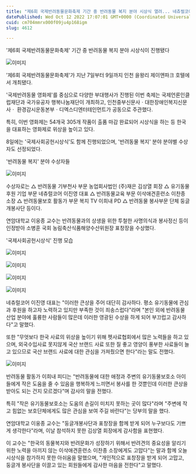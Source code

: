 ```yaml
---
title: "제6회 국제반려동물문화축제 기간 중 반려동물 복지 분야 시상식 열려... 네츄럴코어 이진영 대표 등 6명 수상"
datePublished: Wed Oct 12 2022 17:07:01 GMT+0000 (Coordinated Universal Time)
cuid: cm704mmrx000f09ju4p168igm
slug: 4612

---
```



'제6회 국제반려동물문화축제' 기간 중 반려동물 복지 분야 시상식이 진행됐다

![이미지](https://cdn.hashnode.com/res/hashnode/image/upload/v1739256843163/5f5f10bf-f90d-4ff2-9333-28642a5830be.jpeg)

'제6회 국제반려동물문화축제'가 지난 7일부터 9일까지 인천 을왕리 제이앤파크 호텔에서 개최됐다.

'국제반려동물 영화제'를 중심으로 다양한 부대행사가 진행된 이번 축제는 국제언론인클럽재단과 국가유공자 행복나눔재단이 개최하고, 인천중부신문사ㆍ대한장애인복지신문사ㆍ 환경감시운동본부ㆍ디엑스디엔터테인먼트가 공동으로 주관했다.

특히, 이번 영화제는 54개국 305개 작품이 출품 마감 완료되어 시상식을 하는 등 한국을 대표하는 영화제로 위상을 높이고 있다.

8일에는 '국제사회공헌시상식'도 함께 진행되었으며, '반려동물 복지' 분야 분야별 수상자도 선정되었다.

'반려동물 복지' 분야 수상자들

![이미지](https://cdn.hashnode.com/res/hashnode/image/upload/v1739256845679/207868e0-dc41-4d38-a4b4-5ecc7e7e26f6.jpeg)

수상자로는 △ 반려동물 기부천사 부문 농업회사법인 (주)재은 김상열 회장 △ 유기동물후원 기업 부문 네츄럴코어 이진영 대표 △ 반려동물교육 부문 이삭애견훈련소 이찬종 소장 △ 반려동물보호 활동가 부문 복지 TV 이희내 PD △ 반려동물 봉사부문 단체 둥글개봉사단 등이다.

연암대학교 이웅종 교수는 반려동물과의 상생을 위한 투철한 사명의식과 봉사정신 등이 인정받아 소병훈 국회 농림축산식품해양수산위원장 표창장을 수상했다.

'국제사회공헌시상식' 진행 모습

![이미지](https://cdn.hashnode.com/res/hashnode/image/upload/v1739256848548/51ce91ca-7045-4022-b74f-134f1c9b396b.jpeg)

![이미지](https://cdn.hashnode.com/res/hashnode/image/upload/v1739256851051/ef5f4325-45a3-4e0a-82b1-4ff114610101.jpeg)

![이미지](https://cdn.hashnode.com/res/hashnode/image/upload/v1739256853420/fdda05ec-f95a-4fb1-95b3-b8df708b6313.jpeg)

![이미지](https://cdn.hashnode.com/res/hashnode/image/upload/v1739256855824/0f2d0982-79e8-4cb3-9771-5d53568050ea.jpeg)

네츄럴코어 이진영 대표는 "이러한 큰상을 주어 대단히 감사하다. 평소 유기동물에 관심과 후원을 하고자 노력하고 있지만 부족한 것이 죄송스럽다"라며 "본인 외에 반려동물 산업 분야에 훌륭한 사람들이 많은데 이러한 영광된 수상을 하게 되어 부끄럽고 감사하다"고 말했다.

또한 "무엇보다 한국 사료의 위상을 높이기 위해 펫사료협회에서 많은 노력들을 하고 있으며, 외국수입사료 못지않게 국산 브랜드 사료 또한 질 좋고 영양이 풍부한 사료들이 늘고 있으므로 국산 브랜드 사료에 대한 관심을 가져줬으면 한다"라는 말도 전했다.

![이미지](https://cdn.hashnode.com/res/hashnode/image/upload/v1739256858659/ea7c4ea8-4e4a-499d-83b9-0f6fc75ba286.png)

반려동물 활동가 이희내 피디는 "반려동물에 대한 애정과 주변의 유기동물보호소 아이들에게 작은 도움을 줄 수 있음을 행복하게 느끼면서 봉사를 한 것뿐인데 이러한 큰상을 받아도 되는 건지 모르겠다"며 감사의 말을 전했다.

특히 "작은 유기동물보호소는 도움의 손길이 미치지 못하는 곳이 많다"라며 "주변에 작고 힘없는 보호단체에게도 많은 관심을 보여 주길 바란다"는 당부의 말을 했다.

연암대학교 이웅종 교수는 "둥글개봉사단과 표창장을 함께 받게 되어 누구보다도 기쁘게 생각한다"라며, 이날 참석하지 못한 김상열 회장에게 감사함을 표현했다.

이 교수는 "한국의 동물복지와 반려문화가 성장하기 위해서 반려견의 중요성을 알리기 위한 노력을 아끼지 않는 이삭애견훈련소 이찬종 소장에게도 고맙다"는 말과 함께 오늘 시상식을 참가하지 못한 아쉬움을 말했으며, "개인적으로 표창장을 받게 되어 고맙고, 둥글개 봉사단을 이끌고 있는 회원들에게 감사한 마음을 전한다"고 말했다.